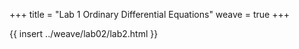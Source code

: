 +++
title = "Lab 1 Ordinary Differential Equations"
weave = true
+++

{{ insert ../weave/lab02/lab2.html }}

